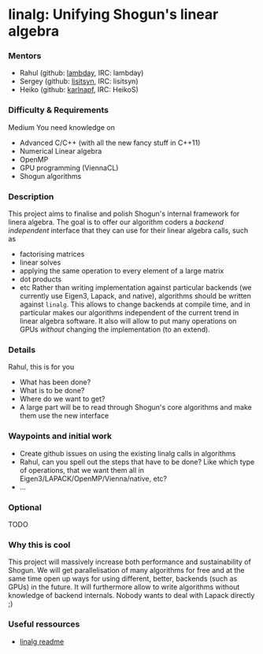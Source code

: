 # linalg: Unifying Shogun's linear algebra

### Mentors
 * Rahul (github: [lambday](https://github.com/lambday), IRC: lambday)
 * Sergey (github: [lisitsyn](https://github.com/lisitsyn), IRC: lisitsyn)
 * Heiko (github: [karlnapf](https://github.com/karlnapf), IRC: HeikoS)

### Difficulty & Requirements
Medium
You need knowledge on
 * Advanced C/C++ (with all the new fancy stuff in C++11)
 * Numerical Linear algebra
 * OpenMP
 * GPU programming (ViennaCL)
 * Shogun algorithms

### Description
This project aims to finalise and polish Shogun's internal framework for linera algebra. The goal is to offer our algorithm coders a *backend independent* interface that they can use for their linear algebra calls, such as
 * factorising matrices
 * linear solves
 * applying the same operation to every element of a large matrix
 * dot products
 * etc
Rather than writing implementation against particular backends (we currently use Eigen3, Lapack, and native), algorithms should be written against ```linalg```. This allows to change backends at compile time, and in particular makes our algorithms independent of the current trend in linear algebra software. It also will allow to put many operations on GPUs *without* changing the implementation (to an extend).

### Details
Rahul, this is for you
 * What has been done?
 * What is to be done?
 * Where do we want to get?
 * A large part will be to read through Shogun's core algorithms and make them use the new interface

### Waypoints and initial work
 * Create github issues on using the existing linalg calls in algorithms
 * Rahul, can you spell out the steps that have to be done? Like which type of operations, that we want them all in Eigen3/LAPACK/OpenMP/Vienna/native, etc?
 * ...

### Optional
TODO

### Why this is cool
This project will massively increase both performance and sustainability of Shogun. We will get parallelisation of many algorithms for free and at the same time open up ways for using different, better, backends (such as GPUs) in the future. It will furthermore allow to write algorithms without knowledge of backend internals. Nobody wants to deal with Lapack directly ;)

### Useful ressources
 * [linalg readme](https://github.com/shogun-toolbox/shogun/wiki/README_linalg)